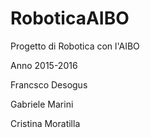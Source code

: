 # RoboticaAIBO
Progetto di Robotica con l'AIBO

Anno 2015-2016

Francsco Desogus

Gabriele Marini

Cristina Moratilla

